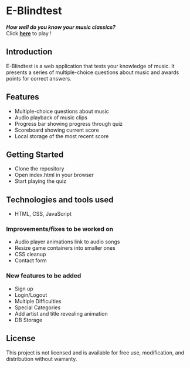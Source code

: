 # E-Blindtest

**_How well do you know your music classics?_**\
Click **[here](https://aquamarine-stardust-2e9bee.netlify.app/)** to play !

## Introduction

E-Blindtest is a web application that tests your knowledge of music.
It presents a series of multiple-choice questions about music and awards points for correct answers.

## Features

-   Multiple-choice questions about music
-   Audio playback of music clips
-   Progress bar showing progress through quiz
-   Scoreboard showing current score
-   Local storage of the most recent score

## Getting Started

-   Clone the repository
-   Open index.html in your browser
-   Start playing the quiz

## Technologies and tools used

-   HTML, CSS, JavaScript


### Improvements/fixes to be worked on

-   Audio player animations link to audio songs
-   Resize game containers into smaller ones
-   CSS cleanup
-   Contact form

### New features to be added

-   Sign up
-   Login/Logout
-   Multiple Difficulties
-   Special Categories
-   Add artist and title revealing animation
-   DB Storage

## License

This project is not licensed and is available for free use, modification, and distribution without warranty.

